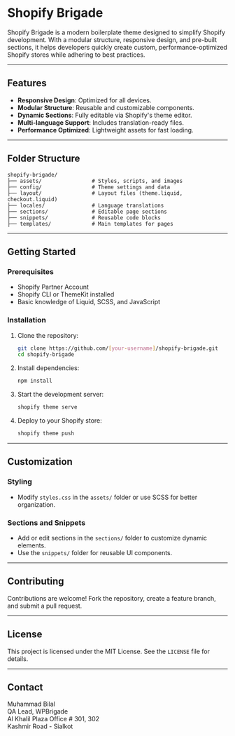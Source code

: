 # Shopify Brigade  

Shopify Brigade is a modern boilerplate theme designed to simplify Shopify development. With a modular structure, responsive design, and pre-built sections, it helps developers quickly create custom, performance-optimized Shopify stores while adhering to best practices.  

---

## Features  
- **Responsive Design**: Optimized for all devices.  
- **Modular Structure**: Reusable and customizable components.  
- **Dynamic Sections**: Fully editable via Shopify's theme editor.  
- **Multi-language Support**: Includes translation-ready files.  
- **Performance Optimized**: Lightweight assets for fast loading.  

---

## Folder Structure  

```
shopify-brigade/
├── assets/                # Styles, scripts, and images
├── config/                # Theme settings and data
├── layout/                # Layout files (theme.liquid, checkout.liquid)
├── locales/               # Language translations
├── sections/              # Editable page sections
├── snippets/              # Reusable code blocks
├── templates/             # Main templates for pages
```

---

## Getting Started  

### Prerequisites  
- Shopify Partner Account  
- Shopify CLI or ThemeKit installed  
- Basic knowledge of Liquid, SCSS, and JavaScript  

### Installation  
1. Clone the repository:  
   ```bash
   git clone https://github.com/[your-username]/shopify-brigade.git
   cd shopify-brigade
   ```  
2. Install dependencies:  
   ```bash
   npm install
   ```  

3. Start the development server:  
   ```bash
   shopify theme serve
   ```  

4. Deploy to your Shopify store:  
   ```bash
   shopify theme push
   ```  

---

## Customization  

### Styling  
- Modify `styles.css` in the `assets/` folder or use SCSS for better organization.  

### Sections and Snippets  
- Add or edit sections in the `sections/` folder to customize dynamic elements.  
- Use the `snippets/` folder for reusable UI components.  

---

## Contributing  
Contributions are welcome! Fork the repository, create a feature branch, and submit a pull request.  

---

## License  
This project is licensed under the MIT License. See the `LICENSE` file for details.  

---

## Contact  
Muhammad Bilal  
QA Lead, WPBrigade  
Al Khalil Plaza Office # 301, 302  
Kashmir Road - Sialkot  
